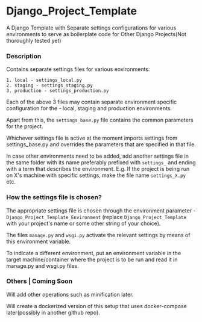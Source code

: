 # Django_Project_Template

A Django Template with Separate settings configurations for various environments to serve as boilerplate code for Other Django Projects(Not thoroughly tested yet)

### Description

Contains separate settings files for various environments:

	1. local - settings_local.py
	2. staging - settings_staging.py
	3. production - settings_production.py

Each of the above 3 files may contain separate environment specific configuration for the - local, staging and production environments.

Apart from this, the ```settings_base.py``` file contains the common parameters for the project.

Whichever settings file is active at the moment imports settings from settings_base.py and overrides the parameters that are specified in that file.

In case other environments need to be added, add another settings file in the same folder with its name preferably prefixed with ```settings_``` and ending with a term that describes the environment. E.g. If the project is being run on X's machine with specific settings, make the file name ```settings_X.py``` etc.

### How the settings file is chosen?

The appropriate settings file is chosen through the environment parameter - ```Django_Project_Template_Environment``` (replace ```Django_Project_Template``` with your project's name or some other string of your choice).

The files ```manage.py``` and ```wsgi.py``` activate the relevant settings by means of this environment variable.

To indicate a different environment, put an environment variable in the target machine/container where the project is to be run and read it in manage.py and wsgi.py files.

### Others | Coming Soon

Will add other operations such as minification later.

Will create a dockerized version of this setup that uses docker-compose later(possibly in another github repo).